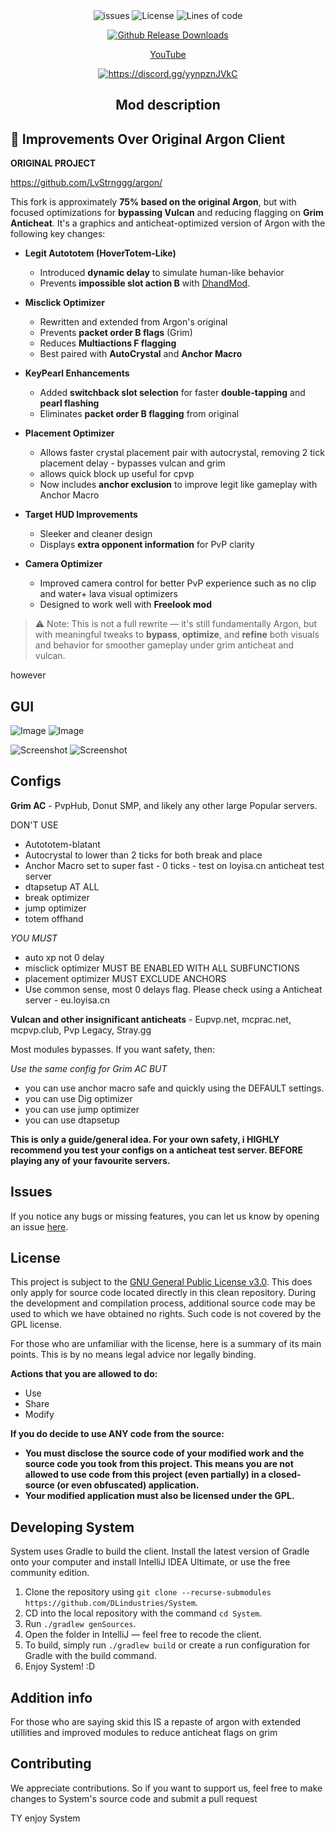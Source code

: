 <div align="center">
    <img src="https://img.shields.io/github/issues/DLindustries/System?style=flat" alt="issues">
    <img src="https://img.shields.io/badge/license-GPLV3-green" alt="License">
    <img src="https://tokei.rs/b1/github/DLindustries/System?category=code&style=flat" alt="Lines of code">
</p>

[![Github Release Downloads](https://img.shields.io/github/downloads/DLindustries/System/total?label=Github%20Release%20Downloads&style=flat-square)](https://github.com/DLindustries/System/releases)







[YouTube](https://youtube.com/@quoly)

<a href="https://discord.gg/yynpznJVkC"><img src="https://invidget.switchblade.xyz/yynpznJVkC" alt="https://discord.gg/yynpznJVkC"/></a><br>

## Mod description

</div>

## 🔧 Improvements Over Original Argon Client

**ORIGINAL PROJECT**

https://github.com/LvStrnggg/argon/


This fork is approximately **75% based on the original Argon**, but with focused optimizations for **bypassing Vulcan** and reducing flagging on **Grim Anticheat**. It's a graphics and anticheat-optimized version of Argon with the following key changes:

- **Legit Autototem (HoverTotem-Like)**
  - Introduced **dynamic delay** to simulate human-like behavior
  - Prevents **impossible slot action B** with [DhandMod](https://github.com/DLindustries/D-hand-mod/). 

- **Misclick Optimizer**
  - Rewritten and extended from Argon's original
  - Prevents **packet order B flags** (Grim)
  - Reduces **Multiactions F flagging**
  - Best paired with **AutoCrystal** and **Anchor Macro**

- **KeyPearl Enhancements**
  - Added **switchback slot selection** for faster **double-tapping** and **pearl flashing**
  - Eliminates **packet order B flagging** from original

- **Placement Optimizer**
  - Allows faster crystal placement pair with autocrystal, removing 2 tick placement delay - bypasses vulcan and grim
  - allows quick block up useful for cpvp
  - Now includes **anchor exclusion** to improve legit like gameplay with Anchor Macro

- **Target HUD Improvements**
  - Sleeker and cleaner design
  - Displays **extra opponent information** for PvP clarity

- **Camera Optimizer**
  - Improved camera control for better PvP experience such as no clip and water+ lava visual optimizers
  - Designed to work well with **Freelook mod**

> ⚠️ Note: This is not a full rewrite — it's still fundamentally Argon, but with meaningful tweaks to **bypass**, **optimize**, and **refine** both visuals and behavior for smoother gameplay under grim anticheat and vulcan.





however 
## GUI


![Image](https://github.com/user-attachments/assets/88b1b338-7ac7-4e9b-b4ce-a31aa9ea5d69)
![Image](https://github.com/user-attachments/assets/81a349a4-01f3-43d8-8728-928a8af3e916)

![Screenshot ](https://github.com/user-attachments/assets/23832c9f-33e0-438f-86b9-a5bc885b9ee2)
![Screenshot ](https://github.com/user-attachments/assets/b5747333-413d-40ad-b40c-35d272b5d9b6)


## Configs

**Grim AC** - PvpHub, Donut SMP, and likely any other large Popular servers.

DON'T USE
 - Autototem-blatant
  - Autocrystal to lower than 2 ticks for both break and place
  - Anchor Macro set to super fast - 0 ticks - test on loyisa.cn anticheat test server
  - dtapsetup AT ALL
  - break optimizer
  - jump optimizer
  - totem offhand

*YOU MUST*
- auto xp not 0 delay
- misclick optimizer MUST BE ENABLED WITH ALL SUBFUNCTIONS
- placement optimizer MUST EXCLUDE ANCHORS
- Use common sense, most 0 delays flag. Please check using a Anticheat server - eu.loyisa.cn

**Vulcan and other insignificant anticheats** - Eupvp.net, mcprac.net, mcpvp.club, Pvp Legacy, Stray.gg

Most modules bypasses. If you want safety, then:

*Use the same config for Grim AC BUT*

- you can use anchor macro safe and quickly using the DEFAULT settings.
- you can use Dig optimizer
- you can use jump optimizer
- you can use dtapsetup

**This is only a guide/general idea. For your own safety, i HIGHLY recommend you test your configs on a anticheat test server. BEFORE playing any of your favourite servers.**






## Issues

If you notice any bugs or missing features, you can let us know by opening an issue [here](https://github.com/DLindustries/System/issues).

## License

This project is subject to the [GNU General Public License v3.0](https://www.gnu.org/licenses/gpl-3.0.en.html). This does only apply for source code located directly in this clean repository. During the development and compilation process, additional source code may be used to which we have obtained no rights. Such code is not covered by the GPL license.

For those who are unfamiliar with the license, here is a summary of its main points. This is by no means legal advice nor legally binding.

**Actions that you are allowed to do:**

- Use
- Share
- Modify

**If you do decide to use ANY code from the source:**

- **You must disclose the source code of your modified work and the source code you took from this project. This means you are not allowed to use code from this project (even partially) in a closed-source (or even obfuscated) application.**
- **Your modified application must also be licensed under the GPL.**

## Developing System

System uses Gradle to build the client. Install the latest version of Gradle onto your computer and install IntelliJ IDEA Ultimate, or use the free community edition.

1. Clone the repository using `git clone --recurse-submodules https://github.com/DLindustries/System`.
2. CD into the local repository with the command `cd System`.
3. Run `./gradlew genSources`.
4. Open the folder in IntelliJ — feel free to recode the client.
5. To build, simply run `./gradlew build` or create a run configuration for Gradle with the build command.
6. Enjoy System! :D

## Addition info

For those who are saying skid this IS a repaste of argon with extended utillities and improved modules to reduce anticheat flags on grim
## Contributing

We appreciate contributions. So if you want to support us, feel free to make changes to System's source code and submit a pull request

TY enjoy System
<div align="center">



